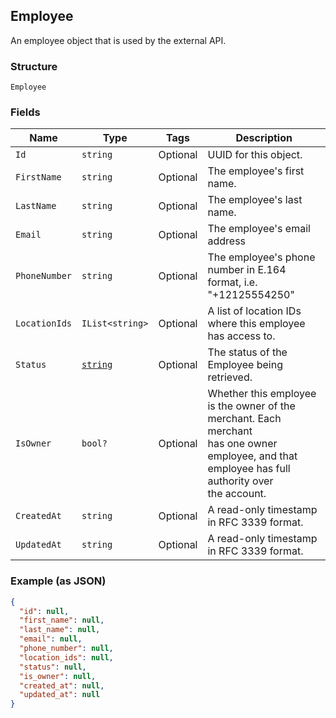 ## Employee

An employee object that is used by the external API.

### Structure

`Employee`

### Fields

| Name | Type | Tags | Description |
|  --- | --- | --- | --- |
| `Id` | `string` | Optional | UUID for this object. |
| `FirstName` | `string` | Optional | The employee's first name. |
| `LastName` | `string` | Optional | The employee's last name. |
| `Email` | `string` | Optional | The employee's email address |
| `PhoneNumber` | `string` | Optional | The employee's phone number in E.164 format, i.e. "+12125554250" |
| `LocationIds` | `IList<string>` | Optional | A list of location IDs where this employee has access to. |
| `Status` | [`string`](/doc/models/employee-status.md) | Optional | The status of the Employee being retrieved. |
| `IsOwner` | `bool?` | Optional | Whether this employee is the owner of the merchant. Each merchant<br>has one owner employee, and that employee has full authority over<br>the account. |
| `CreatedAt` | `string` | Optional | A read-only timestamp in RFC 3339 format. |
| `UpdatedAt` | `string` | Optional | A read-only timestamp in RFC 3339 format. |

### Example (as JSON)

```json
{
  "id": null,
  "first_name": null,
  "last_name": null,
  "email": null,
  "phone_number": null,
  "location_ids": null,
  "status": null,
  "is_owner": null,
  "created_at": null,
  "updated_at": null
}
```

